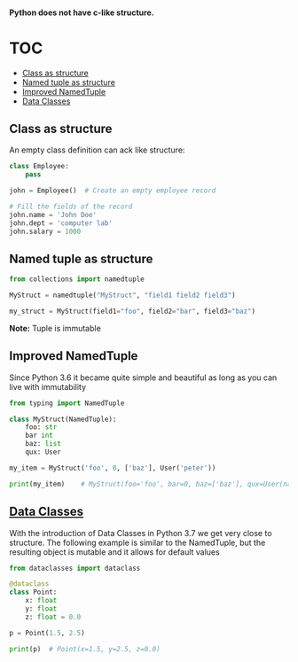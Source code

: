 #### Python does not have c-like structure.

# TOC
* [Class as structure](#Class-as-structure)
* [Named tuple as structure](Named-tuple-as-structure)
* [Improved NamedTuple](#Improved-NamedTuple)
* [Data Classes](#Data-Classes)

## Class as structure
An empty class definition can ack like structure:
```python
class Employee:
    pass

john = Employee()  # Create an empty employee record

# Fill the fields of the record
john.name = 'John Doe'
john.dept = 'computer lab'
john.salary = 1000
```

## Named tuple as structure
```python
from collections import namedtuple

MyStruct = namedtuple("MyStruct", "field1 field2 field3")

my_struct = MyStruct(field1="foo", field2="bar", field3="baz")
```

**Note:** Tuple is immutable

## Improved NamedTuple
Since Python 3.6 it became quite simple and beautiful as long as you can live with immutability
```python
from typing import NamedTuple

class MyStruct(NamedTuple):
    foo: str
    bar int
    baz: list
    qux: User

my_item = MyStruct('foo', 0, ['baz'], User('peter'))

print(my_item)    # MyStruct(foo='foo', bar=0, baz=['baz'], qux=User(name='peter'))
```

## [Data Classes](https://stackoverflow.com/a/45426493/4802664)
With the introduction of Data Classes in Python 3.7 we get very close to structure. 
The following example is similar to the NamedTuple, but the resulting object is mutable and it allows for default values
```python
from dataclasses import dataclass

@dataclass
class Point:
    x: float
    y: float
    z: float = 0.0

p = Point(1.5, 2.5)

print(p)  # Point(x=1.5, y=2.5, z=0.0)
```
